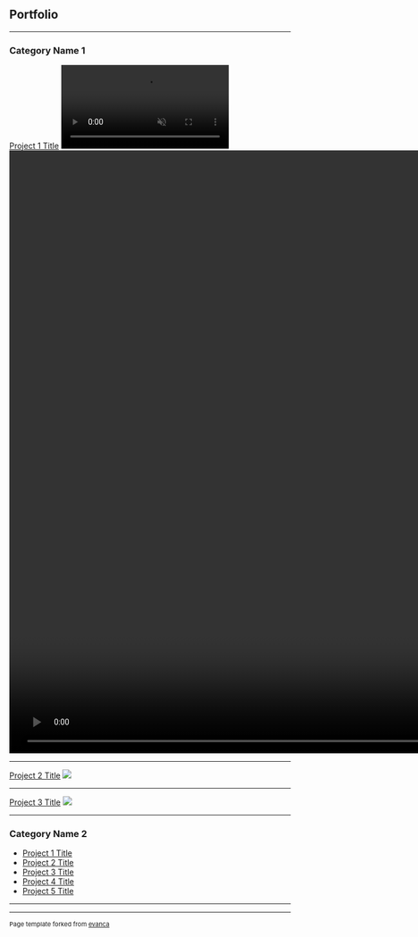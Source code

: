 ## Portfolio

---

### Category Name 1 


[Project 1 Title](/pdf/sample_presentation.pdf)
<video src="videos/PhaseBeam_zoom.mp4" muted loop autoplay></video>
<video width="1920" height="1080" controls>
  <source src="videos/PhaseBeam_zoom.mp4" type="video/mp4">
  <source src="movie.ogg" type="video/ogg">

---
[Project 2 Title](/pdf/sample_presentation.pdf)
<img src="images/dummy_thumbnail.jpg?raw=true"/>

---
[Project 3 Title](http://example.com/)
<img src="images/dummy_thumbnail.jpg?raw=true"/>

---

### Category Name 2

- [Project 1 Title](http://example.com/)
- [Project 2 Title](http://example.com/)
- [Project 3 Title](http://example.com/)
- [Project 4 Title](http://example.com/)
- [Project 5 Title](http://example.com/)

---




---
<p style="font-size:11px">Page template forked from <a href="https://github.com/evanca/quick-portfolio">evanca</a></p>
<!-- Remove above link if you don't want to attibute -->
